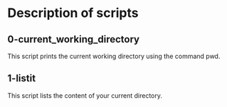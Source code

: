 # Description of scripts

## 0-current_working_directory
This script prints the current working directory using the command pwd.

## 1-listit
This script lists the content of your current directory.
